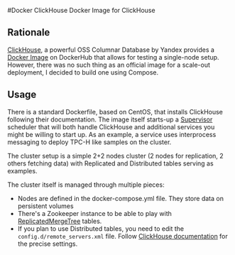#Docker ClickHouse
Docker Image for ClickHouse

## Rationale
[ClickHouse](https://clickhouse.yandex/), a powerful OSS Columnar Database by Yandex provides a [Docker Image](https://hub.docker.com/r/yandex/clickhouse-server/) on DockerHub that allows for testing a single-node setup.
However, there was no such thing as an official image for a scale-out deployment, I decided to build one using Compose.

## Usage
There is a standard Dockerfile, based on CentOS, that installs ClickHouse following their documentation.
The image itself starts-up a [Supervisor](http://supervisord.org/) scheduler that will both handle ClickHouse and additional services you might be willing to start up. As an example, a service uses interprocess messaging to deploy TPC-H like samples on the cluster.

The cluster setup is a simple 2+2 nodes cluster (2 nodes for replication, 2 others fetching data) with Replicated and Distributed tables serving as examples.

The cluster itself is managed through multiple pieces:

 - Nodes are defined in the docker-compose.yml file. They store data on persistent volumes
 - There's a Zookeeper instance to be able to play with [ReplicatedMergeTree](https://clickhouse.yandex/docs/en/operations/table_engines/replication/) tables.
 - If you plan to use Distributed tables, you need to edit the `config.d/remote_servers.xml` file. Follow [ClickHouse documentation](https://clickhouse.yandex/docs/en/operations/table_engines/distributed/) for the precise settings.

